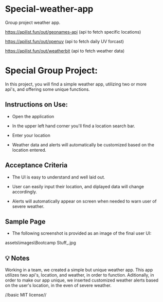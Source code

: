 # Special-weather-app
Group project weather app.

https://apilist.fun/out/geonames-api (api to fetch specific locations)

https://apilist.fun/out/openuv (api to fetch daily UV forcast)

https://apilist.fun/out/weatherbit (api to fetch weather data)

# Special Group Project:

In this project, you will find a simple weather app, utilizing two or more api's, and offering some unique functions.

## Instructions on Use:

* Open the application

* In the upper left hand corner you'll find a location search bar.

* Enter your location

* Weather data and alerts will automatically be customized based on the location entered.

## Acceptance Criteria

* The UI is easy to understand and well laid out.

* User can easily input their location, and diplayed data will change accordingly.

* Alerts will automatically appear on screen when needed to warn user of severe weather.

## Sample Page
* The following screenshot is provided as an image of the final user UI: 

assets\images\Bootcamp Stuff_.jpg

## 💡 Notes

Working in a team, we created a simple but unique weather app. This app utilizes two api's, location, and weather, in order to function. Aditionally, in order to make our app unique, we inserted customized weather alerts based on the user's location, in the even of severe weather.

//basic MIT license//
